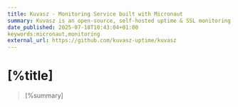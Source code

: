```yaml
---
title: Kuvasz - Monitoring Service built with Micronaut
summary: Kuvasz is an open-source, self-hosted uptime & SSL monitoring service, designed to help you keep track of your websites and services 
date_published: 2025-07-18T10:43:04+01:00
keywords:micronaut,monitoring
external_url: https://github.com/kuvasz-uptime/kuvasz
---
```


# [%title]

> [%summary]


